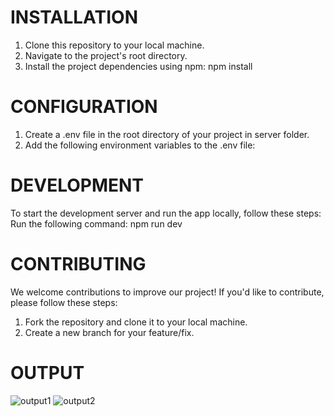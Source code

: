 # INSTALLATION
1. Clone this repository to your local machine.
2. Navigate to the project's root directory.
3. Install the project dependencies using npm: npm install
# CONFIGURATION
1. Create a .env file in the root directory of your project in server folder.
2. Add the following environment variables to the .env file:
# DEVELOPMENT
To start the development server and run the app locally, follow these steps:
Run the following command: npm run dev
# CONTRIBUTING
We welcome contributions to improve our project! If you'd like to contribute, please follow these steps:
1. Fork the repository and clone it to your local machine.
2. Create a new branch for your feature/fix.

# OUTPUT

![output1](https://github.com/user-attachments/assets/2cc910b2-a6ce-4e28-a478-b345dc3811ed)
![output2](https://github.com/user-attachments/assets/3b2714d1-2d43-4a31-ab4d-de0069f410e9)
